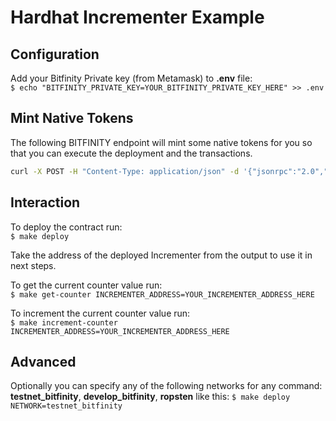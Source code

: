 # Hardhat Incrementer Example

## Configuration

Add your Bitfinity Private key (from Metamask) to __.env__ file: <br/>
`$ echo "BITFINITY_PRIVATE_KEY=YOUR_BITFINITY_PRIVATE_KEY_HERE" >> .env`

## Mint Native Tokens

The following BITFINITY endpoint will mint some native tokens for you so that you can execute the deployment and the transactions.

```bash
curl -X POST -H "Content-Type: application/json" -d '{"jsonrpc":"2.0","method":"ic_mintEVMToken","params":["YOUR_ADDRESS", "AMOUNT_IN_HEX"],"id":1}' https://testnet.bitfinity.dev
```

## Interaction

To deploy the contract run: <br/>
`$ make deploy`

Take the address of the deployed Incrementer from the output to use it in next steps.

To get the current counter value run: <br/>
`$ make get-counter INCREMENTER_ADDRESS=YOUR_INCREMENTER_ADDRESS_HERE`

To increment the current counter value run: <br/>
`$ make increment-counter INCREMENTER_ADDRESS=YOUR_INCREMENTER_ADDRESS_HERE`

## Advanced

Optionally you can specify any of the following networks for any command: __testnet_bitfinity__, __develop_bitfinity__, __ropsten__ like this:
`$ make deploy NETWORK=testnet_bitfinity`
